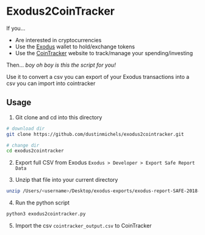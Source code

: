 # Exodus2CoinTracker

If you...
- Are interested in cryptocurrencies
- Use the [Exodus](https://www.exodus.io/) wallet
to hold/exchange tokens
- Use the [CoinTracker](https://www.cointracker.io) website
to track/manage your spending/investing

Then... *boy oh boy is this the script for you!*

Use it to convert a csv you can export of your Exodus transactions into a csv you can import into cointracker

## Usage

1. Git clone and cd into this directory

  ```bash
  # download dir
  git clone https://github.com/dustinmichels/exodus2cointracker.git

  # change dir
  cd exodus2cointracker
  ```

2. Export full CSV from Exodus
  `Exodus > Developer > Export Safe Report Data`

3. Unzip that file into your current directory
  ```bash
  unzip /Users/<username>/Desktop/exodus-exports/exodus-report-SAFE-2018-07-12_12-36-25.zip
  ```

4. Run the python script
  ```bash
  python3 exodus2cointracker.py
  ```

5. Import the csv `cointracker_output.csv` to CoinTracker
